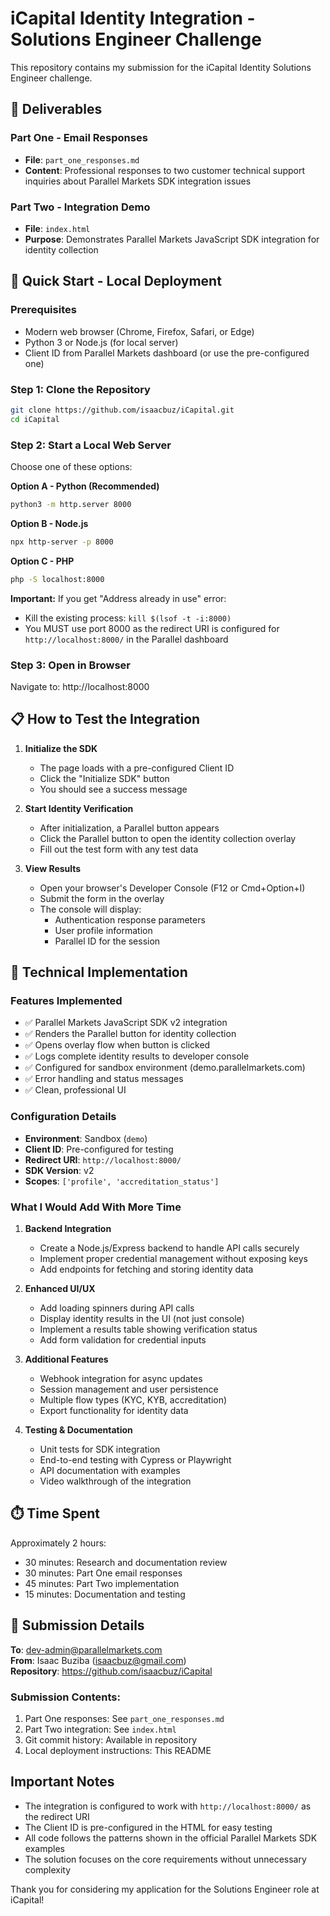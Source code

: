 # iCapital Identity Integration - Solutions Engineer Challenge

This repository contains my submission for the iCapital Identity Solutions Engineer challenge.

## 📁 Deliverables

### Part One - Email Responses
- **File**: `part_one_responses.md`
- **Content**: Professional responses to two customer technical support inquiries about Parallel Markets SDK integration issues

### Part Two - Integration Demo
- **File**: `index.html`
- **Purpose**: Demonstrates Parallel Markets JavaScript SDK integration for identity collection

## 🚀 Quick Start - Local Deployment

### Prerequisites
- Modern web browser (Chrome, Firefox, Safari, or Edge)
- Python 3 or Node.js (for local server)
- Client ID from Parallel Markets dashboard (or use the pre-configured one)

### Step 1: Clone the Repository
```bash
git clone https://github.com/isaacbuz/iCapital.git
cd iCapital
```

### Step 2: Start a Local Web Server

Choose one of these options:

**Option A - Python (Recommended)**
```bash
python3 -m http.server 8000
```

**Option B - Node.js**
```bash
npx http-server -p 8000
```

**Option C - PHP**
```bash
php -S localhost:8000
```

**Important:** If you get "Address already in use" error:
- Kill the existing process: `kill $(lsof -t -i:8000)`
- You MUST use port 8000 as the redirect URI is configured for `http://localhost:8000/` in the Parallel dashboard

### Step 3: Open in Browser
Navigate to: http://localhost:8000

## 📋 How to Test the Integration

1. **Initialize the SDK**
   - The page loads with a pre-configured Client ID
   - Click the "Initialize SDK" button
   - You should see a success message

2. **Start Identity Verification**
   - After initialization, a Parallel button appears
   - Click the Parallel button to open the identity collection overlay
   - Fill out the test form with any test data

3. **View Results**
   - Open your browser's Developer Console (F12 or Cmd+Option+I)
   - Submit the form in the overlay
   - The console will display:
     - Authentication response parameters
     - User profile information
     - Parallel ID for the session

## 🔧 Technical Implementation

### Features Implemented
- ✅ Parallel Markets JavaScript SDK v2 integration
- ✅ Renders the Parallel button for identity collection
- ✅ Opens overlay flow when button is clicked
- ✅ Logs complete identity results to developer console
- ✅ Configured for sandbox environment (demo.parallelmarkets.com)
- ✅ Error handling and status messages
- ✅ Clean, professional UI

### Configuration Details
- **Environment**: Sandbox (`demo`)
- **Client ID**: Pre-configured for testing
- **Redirect URI**: `http://localhost:8000/`
- **SDK Version**: v2
- **Scopes**: `['profile', 'accreditation_status']`

### What I Would Add With More Time

1. **Backend Integration**
   - Create a Node.js/Express backend to handle API calls securely
   - Implement proper credential management without exposing keys
   - Add endpoints for fetching and storing identity data

2. **Enhanced UI/UX**
   - Add loading spinners during API calls
   - Display identity results in the UI (not just console)
   - Implement a results table showing verification status
   - Add form validation for credential inputs

3. **Additional Features**
   - Webhook integration for async updates
   - Session management and user persistence
   - Multiple flow types (KYC, KYB, accreditation)
   - Export functionality for identity data

4. **Testing & Documentation**
   - Unit tests for SDK integration
   - End-to-end testing with Cypress or Playwright
   - API documentation with examples
   - Video walkthrough of the integration

## ⏱️ Time Spent

Approximately 2 hours:
- 30 minutes: Research and documentation review
- 30 minutes: Part One email responses  
- 45 minutes: Part Two implementation
- 15 minutes: Documentation and testing

## 📧 Submission Details

**To**: dev-admin@parallelmarkets.com  
**From**: Isaac Buziba (isaacbuz@gmail.com)  
**Repository**: https://github.com/isaacbuz/iCapital

### Submission Contents:
1. Part One responses: See `part_one_responses.md`
2. Part Two integration: See `index.html` 
3. Git commit history: Available in repository
4. Local deployment instructions: This README

## Important Notes

- The integration is configured to work with `http://localhost:8000/` as the redirect URI
- The Client ID is pre-configured in the HTML for easy testing
- All code follows the patterns shown in the official Parallel Markets SDK examples
- The solution focuses on the core requirements without unnecessary complexity

Thank you for considering my application for the Solutions Engineer role at iCapital!